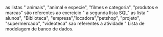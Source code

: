 as listas  " animais", "animal  e especie", "filmes e categoria", "produtos e marcas" são referentes ao exercicio " a segunda lista SQL"
as lista  " alunos", "Biblioteca", "empresa","locadora","petshop", "projeto", "supermercado", "videoteca" sao referentes a atividade " Lista de  modelagem de banco de dados.
